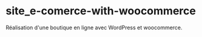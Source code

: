 # site_e-comerce-with-woocommerce
Réalisation d'une boutique en ligne avec WordPress et woocommerce.

